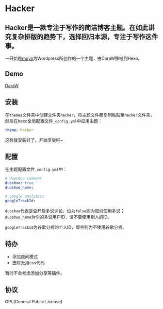 # Hacker
## Hacker是一款专注于写作的简洁博客主题。在如此讲究复杂排版的趋势下，选择回归本源，专注于写作这件事。
一开始是[moyo](http://liuxinyu.me/)为Wordpress所创作的一个主题，由DaraW移植到Hexo。

## Demo
[DaraW](http://blog.daraw.cn/)

## 安装

在`themes`文件夹中创建文件夹`hacker`，将主题文件都复制粘贴至`hacker`文件夹，然后在hexo全局配置文件`_config.yml`中应用主题：
```yaml
theme: hacker
```
这样就安装好了，开始享受吧~

## 配置
在主题配置文件`_config.yml`中：

```yaml
# duoshuo comment
duoshuo: true
duoshuo_name:

# google analytics
googleTrackId:
```


`duoshuo`代表是否开启多说评论，设为`false`则为取消使用多说；  
`duoshuo_name`为你的多说用户ID，请不要使用别人的ID。

`googleTrackId`为谷歌分析的个人ID，留空则为不使用谷歌分析。

## 待办
* 添加夜间模式
* 去除无用css代码

暂时不会考虑添加分享等插件。

## 协议
GPL(General Public License)
